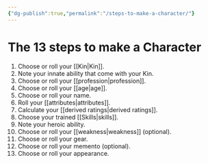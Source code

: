 ```yaml
---
{"dg-publish":true,"permalink":"/steps-to-make-a-character/"}
---
```


# The 13 steps to make a Character
1. Choose or roll your [[Kin\|Kin]].
2. Note your innate ability that come with your Kin.
3. Choose or roll your [[profession\|profession]].
4. Choose or roll your [[age\|age]].
5. Choose or roll your name.
6. Roll your [[attributes\|attributes]].
7. Calculate your [[derived ratings\|derived ratings]].
8. Choose your trained [[Skills\|skills]].
9. Note your heroic ability.
10. Choose or roll your [[weakness\|weakness]] (optional).
11. Choose or roll your gear.
12. Choose or roll your memento (optional).
13. Choose or roll your appearance.